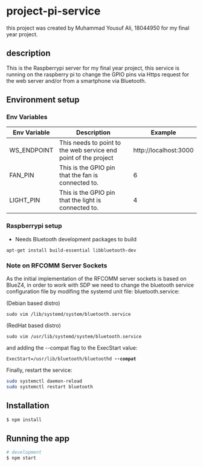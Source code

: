 # project-pi-service
this project was created by Muhammad Yousuf Ali, 18044950 for my final year project.

## description
This is the Raspberrypi server for my final year project, this service is running on the raspberry pi to change the GPIO pins via Https request for the web server and/or from a smartphone via Bluetooth.

## Environment setup

### Env Variables

| Env Variable | Description                                                     | Example               |
|--------------|-----------------------------------------------------------------|-----------------------|
| WS_ENDPOINT  | This needs to point to the web service end point of the project | http://localhost:3000 |
| FAN_PIN      | This is the GPIO pin that the fan is connected to.              | 6                     |
| LIGHT_PIN    | This is the GPIO pin that the light is connected to.            | 4                     | 

### Raspberrypi setup

-   Needs Bluetooth development packages to build

`apt-get install build-essential libbluetooth-dev`

### Note on RFCOMM Server Sockets

As the initial implementation of the RFCOMM server sockets is based on BlueZ4, in order to work with SDP we need to change the bluetooth service configuration file by modifing the systemd unit file: bluetooth.service:

(Debian based distro)

`sudo vim /lib/systemd/system/bluetooth.service`

(RedHat based distro)

`sudo vim /usr/lib/systemd/system/bluetooth.service`

and adding the --compat flag to the ExecStart value:

`ExecStart=/usr/lib/bluetooth/bluetoothd `**`--compat`**

Finally, restart the service:

```bash
sudo systemctl daemon-reload
sudo systemctl restart bluetooth
```
## Installation

```bash
$ npm install
```

## Running the app

```bash
# development
$ npm start
